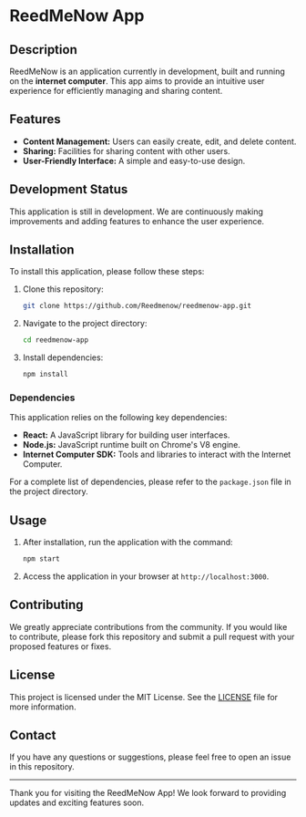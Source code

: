 # ReedMeNow App

## Description

ReedMeNow is an application currently in development, built and running on the **internet computer**. This app aims to provide an intuitive user experience for efficiently managing and sharing content.

## Features

- **Content Management:** Users can easily create, edit, and delete content.
- **Sharing:** Facilities for sharing content with other users.
- **User-Friendly Interface:** A simple and easy-to-use design.

## Development Status

This application is still in development. We are continuously making improvements and adding features to enhance the user experience.

## Installation

To install this application, please follow these steps:

1. Clone this repository:
   ```bash
   git clone https://github.com/Reedmenow/reedmenow-app.git
   ```
2. Navigate to the project directory:
   ```bash
   cd reedmenow-app
   ```
3. Install dependencies:
   ```bash
   npm install
   ```

### Dependencies

This application relies on the following key dependencies:

- **React:** A JavaScript library for building user interfaces.
- **Node.js:** JavaScript runtime built on Chrome's V8 engine.
- **Internet Computer SDK:** Tools and libraries to interact with the Internet Computer.

For a complete list of dependencies, please refer to the `package.json` file in the project directory.

## Usage

1. After installation, run the application with the command:
   ```bash
   npm start
   ```
2. Access the application in your browser at `http://localhost:3000`.

## Contributing

We greatly appreciate contributions from the community. If you would like to contribute, please fork this repository and submit a pull request with your proposed features or fixes.

## License

This project is licensed under the MIT License. See the [LICENSE](LICENSE) file for more information.

## Contact

If you have any questions or suggestions, please feel free to open an issue in this repository.

---

Thank you for visiting the ReedMeNow App! We look forward to providing updates and exciting features soon.
